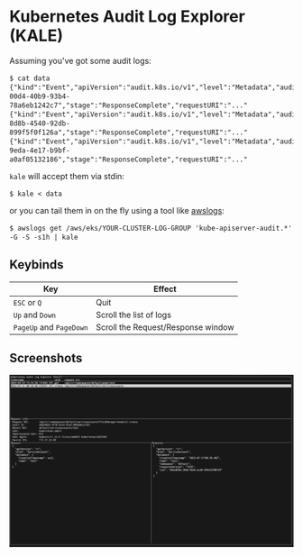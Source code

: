 # Kubernetes Audit Log Explorer (KALE)

Assuming you've got some audit logs:

```shell
$ cat data
{"kind":"Event","apiVersion":"audit.k8s.io/v1","level":"Metadata","auditID":"ec95c2ca-00d4-40b9-93b4-78a6eb1242c7","stage":"ResponseComplete","requestURI":"..."
{"kind":"Event","apiVersion":"audit.k8s.io/v1","level":"Metadata","auditID":"2f8eb783-8d8b-4540-92db-899f5f0f126a","stage":"ResponseComplete","requestURI":"..."
{"kind":"Event","apiVersion":"audit.k8s.io/v1","level":"Metadata","auditID":"cddf4c0e-9eda-4e17-b9bf-a0af05132186","stage":"ResponseComplete","requestURI":"..."
```

`kale` will accept them via stdin:

```shell
$ kale < data
```

or you can tail them in on the fly using a tool like [awslogs](https://github.com/jorgebastida/awslogs):

```shell
$ awslogs get /aws/eks/YOUR-CLUSTER-LOG-GROUP 'kube-apiserver-audit.*' -G -S -s1h | kale
```

## Keybinds

| Key                     | Effect                             |
| ----------------------- | ---------------------------------- |
| `ESC` or `Q`            | Quit                               |
| `Up` and `Down`         | Scroll the list of logs            |
| `PageUp` and `PageDown` | Scroll the Request/Response window |

## Screenshots

![](./screenshots/main.png)
